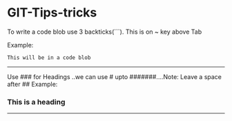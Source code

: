 # GIT-Tips-tricks


To write a code blob use 3 backticks(```).
This is on ~ key above Tab

Example:
```
This will be in a code blob
```

---------------------------------------------------------------------------------------------------------------------------

Use ### for Headings ..we can use # upto #######....Note: Leave a space after ##
Example:

### This is a heading

----------------------------------------------------------------------------------------------------------------------------


